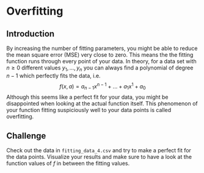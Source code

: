 # Overfitting

## Introduction

By increasing the number of fitting parameters, you might be able to reduce the mean square error (MSE) very close to zero. This means the the fitting function runs through every point of your data. In theory, for a data set with $n \geq 0$ different values $y_1, ..., y_n$ you can always find a polynomial of degree $n-1$ which perfectly fits the data, i.e.
$$f(x, a) = a_{n-1} x^{n-1} + ... + a_1 x^1 + a_0$$
Although this seems like a perfect fit for your data, you might be disappointed when looking at the actual function itself. This phenomenon of your function fitting suspiciously well to your data points is called overfitting.

## Challenge

Check out the data in `fitting_data_4.csv` and try to make a perfect fit for the data points. Visualize your results and make sure to have a look at the function values of $f$ in between the fitting values.